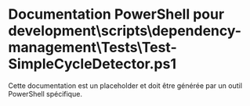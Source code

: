 # Documentation PowerShell pour development\scripts\dependency-management\Tests\Test-SimpleCycleDetector.ps1

Cette documentation est un placeholder et doit être générée par un outil PowerShell spécifique.
